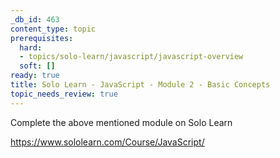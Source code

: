 ```yaml
---
_db_id: 463
content_type: topic
prerequisites:
  hard:
  - topics/solo-learn/javascript/javascript-overview
  soft: []
ready: true
title: Solo Learn - JavaScript - Module 2 - Basic Concepts
topic_needs_review: true
---
```


Complete the above mentioned module on Solo Learn

https://www.sololearn.com/Course/JavaScript/